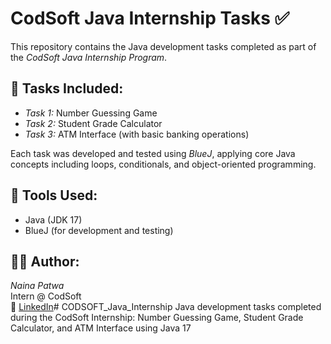# CodSoft Java Internship Tasks ✅

This repository contains the Java development tasks completed as part of the *CodSoft Java Internship Program*.

## 🔹 Tasks Included:

- *Task 1:* Number Guessing Game  
- *Task 2:* Student Grade Calculator  
- *Task 3:* ATM Interface (with basic banking operations)

Each task was developed and tested using *BlueJ*, applying core Java concepts including loops, conditionals, and object-oriented programming.

## 🧰 Tools Used:
- Java (JDK 17)
- BlueJ (for development and testing)

## 👩‍💻 Author:
*Naina Patwa*  
Intern @ CodSoft  
🔗 [LinkedIn](https://www.linkedin.com/in/naina-patwa-9616062a5)# CODSOFT_Java_Internship
Java development tasks completed during the CodSoft Internship: Number Guessing Game, Student Grade Calculator, and ATM Interface using Java 17
